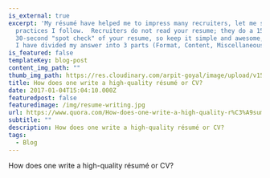 ```yaml
---
is_external: true
excerpt: 'My résumé have helped me to impress many recruiters, let me share some
  practices I follow.  Recruiters do not read your resume; they do a 15 -
  30-second "spot check" of your resume, so keep it simple and awesome, for that
  I have divided my answer into 3 parts (Format, Content, Miscellaneous):'
is_featured: false
templateKey: blog-post
content_img_path: ""
thumb_img_path: https://res.cloudinary.com/arpit-goyal/image/upload/v1558448515/images/featured-images/resume-writing.jpg
title: How does one write a high-quality résumé or CV?
date: 2017-01-04T15:04:10.000Z
featuredpost: false
featuredimage: /img/resume-writing.jpg
url: https://www.quora.com/How-does-one-write-a-high-quality-r%C3%A9sum%C3%A9-or-CV/answers/20024508
subtitle: ""
description: How does one write a high-quality résumé or CV?
tags:
  - Blog
---
```

How does one write a high-quality résumé or CV?